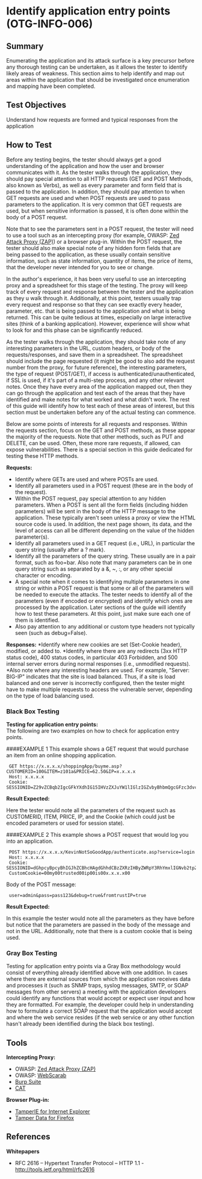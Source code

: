 # Identify application entry points (OTG-INFO-006)


## Summary
Enumerating the application and its attack surface is a key precursor before any thorough testing can be undertaken, as it allows the tester to identify likely areas of weakness. This section aims to help identify and map out areas within the application that should be investigated once enumeration and mapping have been completed.


## Test Objectives

Understand how requests are formed and typical responses from the application


## How to Test

Before any testing begins, the tester should always get a good understanding of the application and how the user and browser communicates with it.  As the tester walks through the application, they should pay special attention to all HTTP requests (GET and POST Methods, also known as Verbs), as well as every parameter and form field that is passed to the application.  In addition, they should pay attention to when GET requests are used and when POST requests are used to pass parameters to the application.  It is very common that GET requests are used, but when sensitive information is passed, it is often done within the body of a POST request.


Note that to see the parameters sent in a POST request, the tester will need to use a tool such as an intercepting proxy (for example, OWASP: [Zed Attack Proxy (ZAP)](https://www.owasp.org/index.php/OWASP_Zed_Attack_Proxy_Project)) or a browser plug-in.  Within the POST request, the tester should also make special note of any hidden form fields that are being passed to the application, as these usually contain sensitive information, such as state information, quantity of items, the price of items, that the developer never intended for you to see or change.


In the author's experience, it has been very useful to use an intercepting proxy and a spreadsheet for this stage of the testing.  The proxy will keep track of every request and response between the tester and the application as they u walk through it.  Additionally, at this point, testers usually trap every request and response so that they can see exactly every header, parameter, etc. that is being passed to the application and what is being returned.  This can be quite tedious at times, especially on large interactive sites (think of a banking application). However, experience will show what to look for and this phase can be significantly reduced.


As the tester walks through the application, they should take note of any interesting parameters in the URL, custom headers, or body of the requests/responses, and save them in a spreadsheet.  The spreadsheet should include the page requested (it might be good to also add the request number from the proxy, for future reference), the interesting parameters, the type of request (POST/GET), if access is authenticated/unauthenticated, if SSL is used, if it's part of a multi-step process, and any other relevant notes.  Once they have every area of the application mapped out, then they can go through the application and test each of the areas that they have identified and make notes for what worked and what didn't work.  The rest of this guide will identify how to test each of these areas of interest, but this section must be undertaken before any of the actual testing can commence.


Below are some points of interests for all requests and responses.  Within the requests section, focus on the GET and POST methods, as these appear the majority of the requests.  Note that other methods, such as PUT and DELETE, can be used. Often, these more rare requests, if allowed, can expose vulnerabilities.  There is a special section in this guide dedicated for testing these HTTP methods.


**Requests:**
* Identify where GETs are used and where POSTs are used.
* Identify all parameters used in a POST request (these are in the body of the request).
* Within the POST request, pay special attention to any hidden parameters.  When a POST is sent all the form fields (including hidden parameters) will be sent in the body of the HTTP message to the application.  These typically aren't seen unless a proxy or view the HTML source code is used.  In addition, the next page shown, its data, and the level of access can all be different depending on the value of the hidden parameter(s).
* Identify all parameters used in a GET request (i.e., URL), in particular the query string (usually after a ? mark).
* Identify all the parameters of the query string. These usually are in a pair format, such as foo=bar. Also note that many parameters can be in one query string such as separated by a &, ~, :, or any other special character or encoding.
* A special note when it comes to identifying multiple parameters in one string or within a POST request is that some or all of the parameters will be needed to execute the attacks.  The tester needs to identify all of the parameters (even if encoded or encrypted) and identify which ones are processed by the application.  Later sections of the guide will identify how to test these parameters. At this point, just make sure each one of them is identified.
* Also pay attention to any additional or custom type headers not typically seen (such as debug=False).


**Responses:**
*Identify where new cookies are set (Set-Cookie header), modified, or added to.
*Identify where there are any redirects (3xx HTTP status code), 400 status codes, in particular 403 Forbidden, and 500 internal server errors during normal responses (i.e., unmodified requests).
*Also note where any interesting headers are used. For example, "Server: BIG-IP" indicates that the site is load balanced. Thus, if a site is load balanced and one server is incorrectly configured, then the tester might have to make multiple requests to access the vulnerable server, depending on the type of load balancing used.


### Black Box Testing
**Testing for application entry points:** <br>
The following are two examples on how to check for application entry points.<br>


####EXAMPLE 1
This example shows a GET request that would purchase an item from an online shopping application.
```
 GET https://x.x.x.x/shoppingApp/buyme.asp?CUSTOMERID=100&ITEM=z101a&PRICE=62.50&IP=x.x.x.x
 Host: x.x.x.x
 Cookie: SESSIONID=Z29vZCBqb2IgcGFkYXdhIG15IHVzZXJuYW1lIGlzIGZvbyBhbmQgcGFzc3dvcmQgaXMgYmFy
```

**Result Expected:**

Here the tester would note all the parameters of the request such as CUSTOMERID, ITEM, PRICE, IP, and the Cookie (which could just be encoded parameters or used for session state).


####EXAMPLE 2
This example shows a POST request that would log you into an application.
```
 POST https://x.x.x.x/KevinNotSoGoodApp/authenticate.asp?service=login
 Host: x.x.x.x
 Cookie: SESSIONID=dGhpcyBpcyBhIGJhZCBhcHAgdGhhdCBzZXRzIHByZWRpY3RhYmxlIGNvb2tpZXMgYW5kIG1pbmUgaXMgMTIzNA
 CustomCookie=00my00trusted00ip00is00x.x.x.x00
```

Body of the POST message:
```
 user=admin&pass=pass123&debug=true&fromtrustIP=true
```

**Result Expected:**

In this example the tester would note all the parameters as they have before but notice that the parameters are passed in the body of the message and not in the URL.  Additionally, note that there is a custom cookie that is being used.


### Gray Box Testing

Testing for application entry points via a Gray Box methodology would consist of everything already identified above with one addition.  In cases where there are external sources from which the application receives data and processes it (such as SNMP traps, syslog messages, SMTP, or SOAP messages from other servers) a meeting with the application developers could identify any functions that would accept or expect user input and how they are formatted.  For example, the developer could help in understanding how to formulate a correct SOAP request that the application would accept and where the web service resides (if the web service or any other function hasn't already been identified during the black box testing).


## Tools

**Intercepting Proxy:**<br>

* OWASP: [Zed Attack Proxy (ZAP)](https://www.owasp.org/index.php/OWASP_Zed_Attack_Proxy_Project)
* OWASP: [WebScarab](https://www.owasp.org/index.php/OWASP_WebScarab_Project)
* [Burp Suite](http://www.portswigger.net/burp/)
* [CAT](http://www.contextis.com/research/tools/cat/)


**Browser Plug-in:**<br>

* [TamperIE for Internet Explorer](http://www.bayden.com/TamperIE/)
* [Tamper Data for Firefox](https://addons.mozilla.org/en-US/firefox/addon/966)


## References

**Whitepapers**<br>

* RFC 2616 – Hypertext Transfer Protocol – HTTP 1.1 -
http://tools.ietf.org/html/rfc2616
